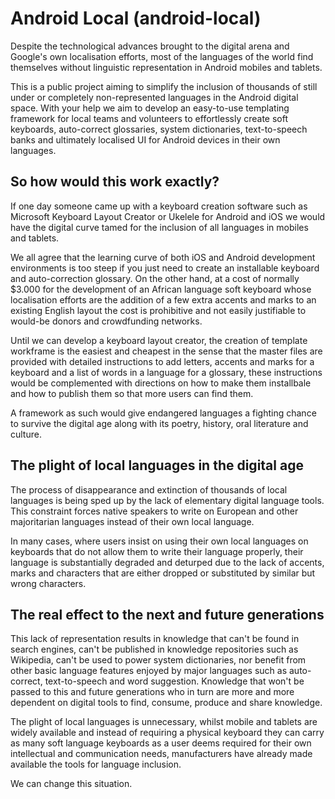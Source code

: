 Android Local (android-local)
=======================================

Despite the technological advances brought to the digital arena and Google's own localisation efforts, most of the languages of the world find themselves without linguistic representation in Android mobiles and tablets.

This is a public project aiming to simplify the inclusion of thousands of still under or completely non-represented languages in the Android digital space. With your help we aim to develop an easy-to-use templating framework for local teams and volunteers to effortlessly create soft keyboards, auto-correct glossaries, system dictionaries, text-to-speech banks and ultimately localised UI for Android devices in their own languages.

So how would this work exactly?
-------------------------------------------

If one day someone came up with a keyboard creation software such as Microsoft Keyboard Layout Creator or Ukelele for Android and iOS we would have the digital curve tamed for the inclusion of all languages in mobiles and tablets.

We all agree that the learning curve of both iOS and Android development environments is too steep if you just need to create an installable keyboard and auto-correction glossary. On the other hand, at a cost of normally $3.000 for the development of an African language soft keyboard whose localisation efforts are the addition of a few extra accents and marks to an existing English layout the cost is prohibitive and not easily justifiable to would-be donors and crowdfunding networks.

Until we can develop a keyboard layout creator, the creation of template workframe is the easiest and cheapest in the sense that the master files are provided with detailed instructions to add letters, accents and marks for a keyboard and a list of words in a language for a glossary, these instructions would be complemented with directions on how to make them installbale and how to publish them so that more users can find them. 

A framework as such would give endangered languages a fighting chance to survive the digital age along with its poetry, history, oral literature and culture.


The plight of local languages in the digital age
--------------------------------------------------------------

The process of disappearance and extinction of thousands of local languages is being sped up by the lack of elementary digital language tools. This constraint forces native speakers to write on European and other majoritarian languages instead of their own local language.

In many cases, where users insist on using their own local languages on keyboards that do not allow them to write their language properly, their language is substantially degraded and deturped due to the lack of accents, marks and characters that are either dropped or substituted by similar but wrong characters. 

The real effect to the next and future generations
-----------------------------------------------------------------

This lack of representation results in knowledge that can't be found in search engines, can't be published in knowledge repositories such as Wikipedia, can't be used to power system dictionaries, nor benefit from other basic language features enjoyed by major languages such as auto-correct, text-to-speech and word suggestion. Knowledge that won't be passed to this and future generations who in turn are more and more dependent on digital tools to find, consume, produce and share knowledge.

The plight of local languages is unnecessary, whilst mobile and tablets are widely available and instead of requiring a physical keyboard they can carry as many soft language keyboards as a user deems required for their own intellectual and communication needs, manufacturers have already made available the tools for language inclusion. 

We can change this situation.
